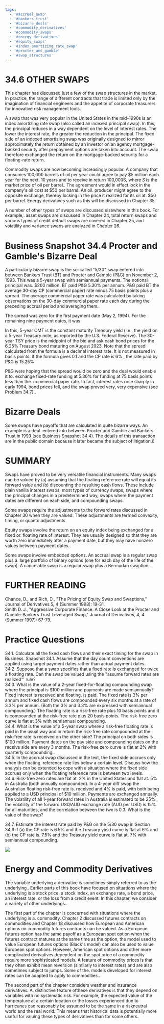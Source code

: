 ```yaml
---
tags:
  - '#accrual_swap'
  - '#bankers_trust'
  - '#bizarre_deals'
  - '#commodity_derivatives'
  - '#commodity_swaps'
  - '#energy_derivatives'
  - '#equity_swaps'
  - '#index_amortizing_rate_swap'
  - '#procter_and_gamble'
  - '#swap_structures'
---
```

# 34.6 OTHER SWAPS  

This chapter has discussed just a few of the swap structures in the market. In practice, the range of different contracts that trade is limited only by the imagination of financial engineers and the appetite of corporate treasurers for innovative risk management tools.  

A swap that was very popular in the United States in the mid-1990s is an index amortizing rate swap (also called an indexed principal swap). In this, the principal reduces in a way dependent on the level of interest rates. The lower the interest rate, the greater the reduction in the principal. The fixed side of an indexed amortizing swap was originally designed to mirror approximately the return obtained by an investor on an agency mortgage-backed security after prepayment options are taken into account. The swap therefore exchanged the return on the mortgage-backed security for a floating-rate return.  

Commodity swaps are now becoming increasingly popular. A company that consumes 100,000 barrels of oil per year could agree to pay $\$5$ million each year for the next. 10 years and to receive in return 100,000S, where $S$ is the market price of oil per barrel.. The agreement would in effect lock in the company's oil cost at $\$50$ per barrel. An oil. producer might agree to the opposite exchange, thereby locking in the price it realized for its oil at. $\$50$ per barrel. Energy derivatives such as this will be discussed in Chapter 35.  

A number of other types of swaps are discussed elsewhere in this book. For example,. asset swaps are discussed in Chapter 24, total return swaps and various types of credit default swaps are covered in Chapter 25, and volatility and variance swaps are analyzed in Chapter 26.  

# Business Snapshot 34.4 Procter and Gamble's Bizarre Deal  

A particularly bizarre swap is the so-called "5/30" swap entered into between Bankers Trust (BT) and Procter and Gamble (P&G) on November 2, 1993. This was a 5-year swap with semiannual payments. The notional principal was. $\$200$ million. BT paid P&G $5.30\%$ per annum. P&G paid BT the average 30-day CP (commercial paper) rate minus 75 basis points plus a spread. The average commercial paper rate was calculated by taking observations on the 30-day commercial paper rate each day during the preceding accrual period and averaging them..  

The spread was zero for the first payment date (May 2, 1994). For the remaining nine payment dates, it was  

In this, 5-year CMT is the constant maturity Treasury yield (i.e., the yield on a 5-year Treasury note, as reported by the U.S. Federal Reserve). The 30-year TSY price is the midpoint of the bid and ask cash bond prices for the $6.25\%$ Treasury bond maturing on August 2023. Note that the spread calculated from the formula is a decimal interest rate. It is not measured in basis points. If the formula gives 0.1 and the CP rate is $6\%$ , the rate paid by P&G is $15.25\%$  

P&G were hoping that the spread would be zero and the deal would enable it to. exchange fixed-rate funding at $5.30\%$ for funding at 75 basis points less than the. commercial paper rate. In fact, interest rates rose sharply in early 1994, bond prices fell, and the swap proved very, very expensive (see Problem 34.7)..  

# Bizarre Deals  

Some swaps have payoffs that are calculated in quite bizarre ways. An example is a deal. entered into between Procter and Gamble and Bankers Trust in 1993 (see Business Snapshot 34.4). The details of this transaction are in the public domain because it later became the subject of litigation.6  

# SUMMARY  

Swaps have proved to be very versatile financial instruments. Many swaps can be valued by (a) assuming that the floating reference rate will equal its forward value and (b) discounting the resulting cash flows. These include plain vanilla interest swaps, most types of currency swaps, swaps where the principal changes in a predetermined way, swaps where the payment dates are different on each side, and compounding swaps.  

Some swaps require the adjustments to the forward rates discussed in Chapter 30 when they are valued. These adjustments are termed convexity, timing, or quanto adjustments.  

Equity swaps involve the return on an equity index being exchanged for a fixed or. floating rate of interest. They are usually designed so that they are worth zero immediately after a payment date, but they may have nonzero values between payment dates..  

Some swaps involve embedded options. An accrual swap is a regular swap plus a. large portfolio of binary options (one for each day of the life of the swap). A cancelable swap is a regular swap plus a Bermudan swaption..  

# FURTHER READING  

Chance, D., and Rich, D., "The Pricing of Equity Swap and Swaptions," Journal of Derivatives 5, 4 (Summer 1998): 19-31.   
Smith D. J., "Aggressive Corporate Finance: A Close Look at the Procter and Gamble-Bankers Trust Leveraged Swap," Journal of Derivatives, 4, 4 (Summer 1997): 67-79.  

# Practice Questions  

34.1. Calculate all the fixed cash flows and their exact timing for the swap in Business. Snapshot 34.1. Assume that the day count conventions are applied using target payment dates rather than actual payment dates.   
34.2. Suppose that a swap specifies that a fixed rate is exchanged for twice a floating rate. Can the swap be valued using the "assume forward rates are realized"' rule?   
34.3. What is the value of a 2-year fixed-for-floating compounding swap where the principal is $\$100$ million and payments are made semiannually? Fixed interest is received and floating. is paid. The fixed rate is $3\%$ per annum and fixed cash flows are compounded every six months at a rate of $3.3\%$ per annum. (Both the $3\%$ and $3.3\%$ are expressed with semiannual compounding.) The floating rate is a risk-free rate plus 10 basis points and it is compounded at the risk-free rate plus 20 basis points. The risk-free zero curve is flat at $3\%$ with semiannual compounding.   
34.4. What is the value of a 5-year swap where a risk-free floating rate is paid in the usual way and in return the risk-free rate compounded at the risk-free rate is received on the other side? The principal on both sides is $\$100$ million. Payment dates on the pay side and compounding dates on the receive side are every 3 months. The risk-free zero curve is flat at $2\%$ with quarterly compounding..   
34.5. In the accrual swap discussed in the text, the fixed side accrues only when the floating. reference rate lies below a certain level. Discuss how the analysis can be extended to cope with a situation where the fixed side accrues only when the floating reference rate is between two levels.   
34.6. Risk-free zero rates are flat at. $2\%$ in the United States and flat at. $5\%$ in Australia (both annually compounded). In a 4-year diff swap the Australian floating risk-free rate is. received and $4\%$ is paid, with both being applied to a USD principal of $\$10$ million. Payments are exchanged annually. The volatility of all 1-year forward rates in Australia is estimated to be $25\%$ , the volatility of the forward USD/AUD exchange rate (AUD per USD) is $15\%$ for all maturities, and the correlation between the two is 0.3. What is the. value of the swap?  

34.7. Estimate the interest rate paid by P&G on the $5/30$ swap in Section 34.6 if (a) the CP rate is $6.5\%$ and the Treasury yield curve is flat at $6\%$ and (b) the CP rate is. $7.5\%$ and the Treasury yield curve is flat at. $7\%$ with semiannual compounding.  

![](images/49b099c7db3008c6e83a0fec9d81d5ab2d8440ea947047304af50bd88811f664.jpg)  

# Energy and Commodity Derivatives  

The variable underlying a derivative is sometimes simply referred to as the underlying.. Earlier parts of this book have focused on situations where the underlying is a stock price, a stock index, an exchange rate, a bond price, an interest rate, or the loss from a credit event. In this chapter, we consider a variety of other underlyings..  

The first part of the chapter is concerned with situations where the underlying is a. commodity. Chapter 2 discussed futures contracts on commodities and Chapter 18 discussed how European and American options on commodity futures contracts can be valued. As a European futures option has the same payoff as a European spot option when the futures contract matures at the same time as the option, the model used to value European futures options (Black's model) can also be used to value European spot options. However, American spot options and other more complicated derivatives dependent on the spot price of a commodity require more sophisticated models. A feature of commodity prices is that they often exhibit mean reversion (similarly to interest rates) and are also sometimes subject to jumps. Some of the. models developed for interest rates can be adapted to apply to commodities..  

The second part of the chapter considers weather and insurance derivatives. A. distinctive feature ofthese derivatives is that they depend on variables with no systematic risk. For example, the expected value of the temperature at a certain location or the losses experienced due to hurricanes can reasonably be assumed to be the same in a riskneutral world and the real world. This means that historical data is potentially more useful for valuing these types of derivatives than for some others..  
